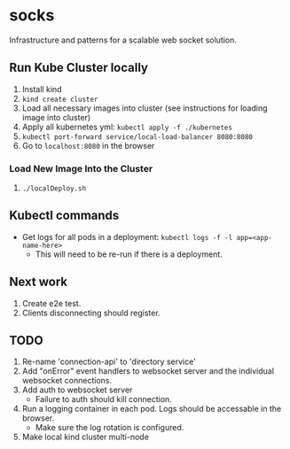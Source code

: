 # socks
Infrastructure and patterns for a scalable web socket solution.

## Run Kube Cluster locally
1. Install kind
1. `kind create cluster`
1. Load all necessary images into cluster (see instructions for loading image into cluster)
1. Apply all kubernetes yml: `kubectl apply -f ./kubernetes`
1. `kubectl port-forward service/local-load-balancer 8080:8080`
1. Go to `localhost:8080` in the browser

### Load New Image Into the Cluster
1. `./localDeploy.sh`

## Kubectl commands
- Get logs for all pods in a deployment: `kubectl logs -f -l app=<app-name-here>`
    - This will need to be re-run if there is a deployment.

## Next work
1. Create e2e test.
1. Clients disconnecting should register.


## TODO
1. Re-name 'connection-api' to 'directory service'
1. Add "onError" event handlers to websocket server and the individual websocket connections.
1. Add auth to websocket server
    - Failure to auth should kill connection.
1. Run a logging container in each pod. Logs should be accessable in the browser.
    - Make sure the log rotation is configured.
1. Make local kind cluster multi-node